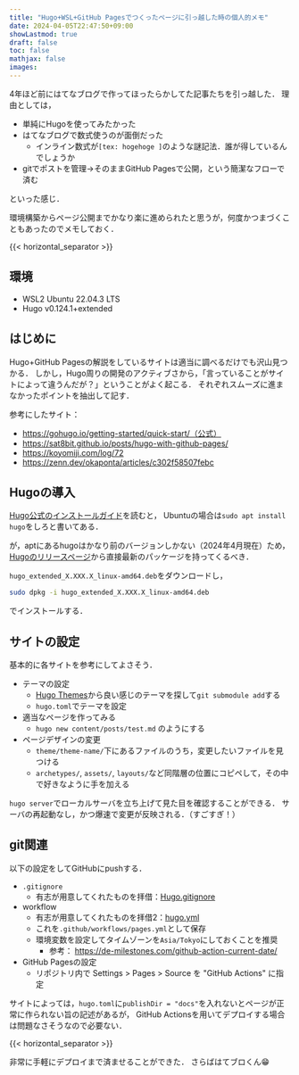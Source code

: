 ```yaml
---
title: "Hugo+WSL+GitHub Pagesでつくったページに引っ越した時の個人的メモ"
date: 2024-04-05T22:47:50+09:00
showLastmod: true
draft: false
toc: false
mathjax: false
images:
---
```


4年ほど前にはてなブログで作ってほったらかしてた記事たちを引っ越した．
理由としては，
- 単純にHugoを使ってみたかった
- はてなブログで数式使うのが面倒だった
	- インライン数式が`[tex: hogehoge ]`のような謎記法．誰が得しているんでしょうか
- gitでポストを管理->そのままGitHub Pagesで公開，という簡潔なフローで済む

といった感じ．

環境構築からページ公開までかなり楽に進められたと思うが，何度かつまづくこともあったのでメモしておく．

{{< horizontal_separator >}}

## 環境
- WSL2 Ubuntu 22.04.3 LTS
- Hugo v0.124.1+extended


## はじめに
Hugo+GitHub Pagesの解説をしているサイトは適当に調べるだけでも沢山見つかる．
しかし，Hugo周りの開発のアクティブさから，「言っていることがサイトによって違うんだが？」ということがよく起こる．
それぞれスムーズに進まなかったポイントを抽出して記す．

参考にしたサイト：
- https://gohugo.io/getting-started/quick-start/（公式）
- https://sat8bit.github.io/posts/hugo-with-github-pages/
- https://koyomiji.com/log/72
- https://zenn.dev/okaponta/articles/c302f58507febc

## Hugoの導入
[Hugo公式のインストールガイド](https://gohugo.io/installation/linux/)を読むと，
Ubuntuの場合は`sudo apt install hugo`をしろと書いてある．

が，aptにあるhugoはかなり前のバージョンしかない（2024年4月現在）ため，
[Hugoのリリースページ](https://github.com/gohugoio/hugo/releases)から直接最新のパッケージを持ってくるべき．

`hugo_extended_X.XXX.X_linux-amd64.deb`をダウンロードし，
```bash
sudo dpkg -i hugo_extended_X.XXX.X_linux-amd64.deb
```
でインストールする．

## サイトの設定
基本的に各サイトを参考にしてよさそう．
- テーマの設定
	- [Hugo Themes](https://themes.gohugo.io/)から良い感じのテーマを探して`git submodule add`する
	- `hugo.toml`でテーマを設定
- 適当なページを作ってみる
	- `hugo new content/posts/test.md` のようにする
- ページデザインの変更
	- `theme/theme-name/`下にあるファイルのうち，変更したいファイルを見つける
	- `archetypes/`, `assets/`, `layouts/`など同階層の位置にコピペして，その中で好きなように手を加える

`hugo server`でローカルサーバを立ち上げて見た目を確認することができる．
サーバの再起動なし，かつ爆速で変更が反映される．（すごすぎ！）

## git関連
以下の設定をしてGitHubにpushする．

- `.gitignore`
	- 有志が用意してくれたものを拝借：[Hugo.gitignore](https://github.com/github/gitignore/blob/main/community/Golang/Hugo.gitignore)
- workflow
	- 有志が用意してくれたものを拝借2：[hugo.yml](https://github.com/actions/starter-workflows/blob/main/pages/hugo.yml)
	- これを`.github/workflows/pages.yml`として保存
	- 環境変数を設定してタイムゾーンを`Asia/Tokyo`にしておくことを推奨
		- 参考： https://de-milestones.com/github-action-current-date/
- GitHub Pagesの設定
	- リポジトリ内で Settings > Pages > Source を "GitHub Actions" に指定

サイトによっては，`hugo.toml`に`publishDir = "docs"`を入れないとページが正常に作られない旨の記述があるが，
GitHub Actionsを用いてデプロイする場合は問題なさそうなので必要ない．

{{< horizontal_separator >}}

非常に手軽にデプロイまで済ませることができた．
さらばはてブロくん:grin:
